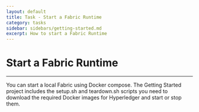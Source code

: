 ```yaml
---
layout: default
title: Task - Start a Fabric Runtime
category: tasks
sidebar: sidebars/getting-started.md
excerpt: How to start a Fabric Runtime
---
```


# Start a Fabric Runtime

---

You can start a local Fabric using Docker compose. The Getting Started project includes the setup.sh and teardown.sh scripts you need to download the required Docker images for Hyperledger and start or stop them.
